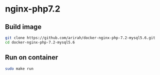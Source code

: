 nginx-php7.2
==========
Build image
-----------

```bash
git clone https://github.com/arirah/docker-nginx-php-7.2-mysql5.6.git
cd docker-nginx-php-7.2-mysql5.6

```

Run on container
-------------
```bash
sudo make run
```